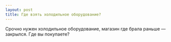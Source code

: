 ```yaml
---
layout: post 
title: Где взять холодильное оборудование? 
--- 
```

Срочно нужен холодильное оборудование, магазин где брала раньше — закрылся. Где вы покупаете?